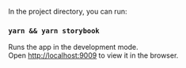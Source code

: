 In the project directory, you can run:

### `yarn && yarn storybook`

Runs the app in the development mode.<br />
Open [http://localhost:9009](http://localhost:9009) to view it in the browser.
